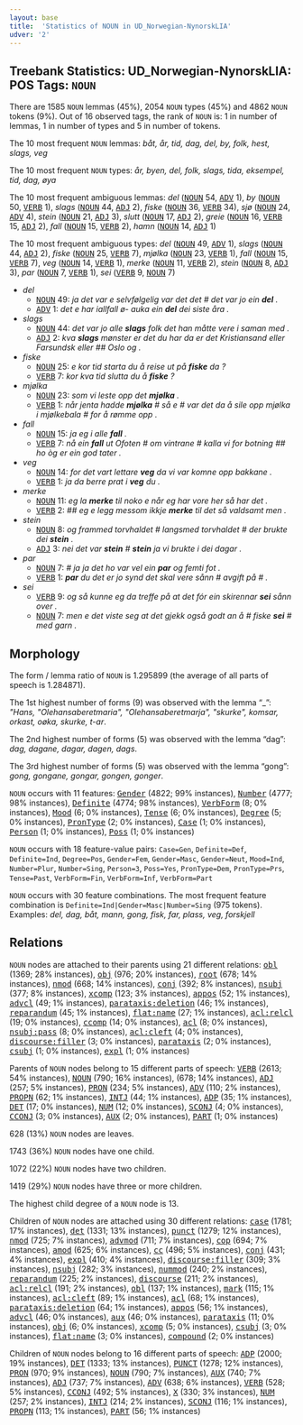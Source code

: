 ```yaml
---
layout: base
title:  'Statistics of NOUN in UD_Norwegian-NynorskLIA'
udver: '2'
---
```


## Treebank Statistics: UD_Norwegian-NynorskLIA: POS Tags: `NOUN`

There are 1585 `NOUN` lemmas (45%), 2054 `NOUN` types (45%) and 4862 `NOUN` tokens (9%).
Out of 16 observed tags, the rank of `NOUN` is: 1 in number of lemmas, 1 in number of types and 5 in number of tokens.

The 10 most frequent `NOUN` lemmas: <em>båt, år, tid, dag, del, by, folk, hest, slags, veg</em>

The 10 most frequent `NOUN` types:  <em>år, byen, del, folk, slags, tida, eksempel, tid, dag, øya</em>

The 10 most frequent ambiguous lemmas: <em>del</em> (<tt><a href="no_nynorsklia-pos-NOUN.html">NOUN</a></tt> 54, <tt><a href="no_nynorsklia-pos-ADV.html">ADV</a></tt> 1), <em>by</em> (<tt><a href="no_nynorsklia-pos-NOUN.html">NOUN</a></tt> 50, <tt><a href="no_nynorsklia-pos-VERB.html">VERB</a></tt> 1), <em>slags</em> (<tt><a href="no_nynorsklia-pos-NOUN.html">NOUN</a></tt> 44, <tt><a href="no_nynorsklia-pos-ADJ.html">ADJ</a></tt> 2), <em>fiske</em> (<tt><a href="no_nynorsklia-pos-NOUN.html">NOUN</a></tt> 36, <tt><a href="no_nynorsklia-pos-VERB.html">VERB</a></tt> 34), <em>sjø</em> (<tt><a href="no_nynorsklia-pos-NOUN.html">NOUN</a></tt> 24, <tt><a href="no_nynorsklia-pos-ADV.html">ADV</a></tt> 4), <em>stein</em> (<tt><a href="no_nynorsklia-pos-NOUN.html">NOUN</a></tt> 21, <tt><a href="no_nynorsklia-pos-ADJ.html">ADJ</a></tt> 3), <em>slutt</em> (<tt><a href="no_nynorsklia-pos-NOUN.html">NOUN</a></tt> 17, <tt><a href="no_nynorsklia-pos-ADJ.html">ADJ</a></tt> 2), <em>greie</em> (<tt><a href="no_nynorsklia-pos-NOUN.html">NOUN</a></tt> 16, <tt><a href="no_nynorsklia-pos-VERB.html">VERB</a></tt> 15, <tt><a href="no_nynorsklia-pos-ADJ.html">ADJ</a></tt> 2), <em>fall</em> (<tt><a href="no_nynorsklia-pos-NOUN.html">NOUN</a></tt> 15, <tt><a href="no_nynorsklia-pos-VERB.html">VERB</a></tt> 2), <em>hamn</em> (<tt><a href="no_nynorsklia-pos-NOUN.html">NOUN</a></tt> 14, <tt><a href="no_nynorsklia-pos-ADJ.html">ADJ</a></tt> 1)

The 10 most frequent ambiguous types:  <em>del</em> (<tt><a href="no_nynorsklia-pos-NOUN.html">NOUN</a></tt> 49, <tt><a href="no_nynorsklia-pos-ADV.html">ADV</a></tt> 1), <em>slags</em> (<tt><a href="no_nynorsklia-pos-NOUN.html">NOUN</a></tt> 44, <tt><a href="no_nynorsklia-pos-ADJ.html">ADJ</a></tt> 2), <em>fiske</em> (<tt><a href="no_nynorsklia-pos-NOUN.html">NOUN</a></tt> 25, <tt><a href="no_nynorsklia-pos-VERB.html">VERB</a></tt> 7), <em>mjølka</em> (<tt><a href="no_nynorsklia-pos-NOUN.html">NOUN</a></tt> 23, <tt><a href="no_nynorsklia-pos-VERB.html">VERB</a></tt> 1), <em>fall</em> (<tt><a href="no_nynorsklia-pos-NOUN.html">NOUN</a></tt> 15, <tt><a href="no_nynorsklia-pos-VERB.html">VERB</a></tt> 7), <em>veg</em> (<tt><a href="no_nynorsklia-pos-NOUN.html">NOUN</a></tt> 14, <tt><a href="no_nynorsklia-pos-VERB.html">VERB</a></tt> 1), <em>merke</em> (<tt><a href="no_nynorsklia-pos-NOUN.html">NOUN</a></tt> 11, <tt><a href="no_nynorsklia-pos-VERB.html">VERB</a></tt> 2), <em>stein</em> (<tt><a href="no_nynorsklia-pos-NOUN.html">NOUN</a></tt> 8, <tt><a href="no_nynorsklia-pos-ADJ.html">ADJ</a></tt> 3), <em>par</em> (<tt><a href="no_nynorsklia-pos-NOUN.html">NOUN</a></tt> 7, <tt><a href="no_nynorsklia-pos-VERB.html">VERB</a></tt> 1), <em>sei</em> (<tt><a href="no_nynorsklia-pos-VERB.html">VERB</a></tt> 9, <tt><a href="no_nynorsklia-pos-NOUN.html">NOUN</a></tt> 7)


* <em>del</em>
  * <tt><a href="no_nynorsklia-pos-NOUN.html">NOUN</a></tt> 49: <em>ja det var e selvfølgelig var det det # det var jo ein <b>del</b> .</em>
  * <tt><a href="no_nynorsklia-pos-ADV.html">ADV</a></tt> 1: <em>det e har iallfall ø- auka ein <b>del</b> dei siste åra .</em>
* <em>slags</em>
  * <tt><a href="no_nynorsklia-pos-NOUN.html">NOUN</a></tt> 44: <em>det var jo alle <b>slags</b> folk det han måtte vere i saman med .</em>
  * <tt><a href="no_nynorsklia-pos-ADJ.html">ADJ</a></tt> 2: <em>kva <b>slags</b> mønster er det du har da er det Kristiansand eller Farsundsk eller ## Oslo og .</em>
* <em>fiske</em>
  * <tt><a href="no_nynorsklia-pos-NOUN.html">NOUN</a></tt> 25: <em>e kor tid starta du å reise ut på <b>fiske</b> da ?</em>
  * <tt><a href="no_nynorsklia-pos-VERB.html">VERB</a></tt> 7: <em>kor kva tid slutta du å <b>fiske</b> ?</em>
* <em>mjølka</em>
  * <tt><a href="no_nynorsklia-pos-NOUN.html">NOUN</a></tt> 23: <em>som vi leste opp det <b>mjølka</b> .</em>
  * <tt><a href="no_nynorsklia-pos-VERB.html">VERB</a></tt> 1: <em>når jenta hadde <b>mjølka</b> # så e # var det da å sile opp mjølka i mjølkebala # for å rømme opp .</em>
* <em>fall</em>
  * <tt><a href="no_nynorsklia-pos-NOUN.html">NOUN</a></tt> 15: <em>ja eg i alle <b>fall</b> .</em>
  * <tt><a href="no_nynorsklia-pos-VERB.html">VERB</a></tt> 7: <em>nå ein <b>fall</b> ut Ofoten # om vintrane # kalla vi for botning ## ho òg er ein god tater .</em>
* <em>veg</em>
  * <tt><a href="no_nynorsklia-pos-NOUN.html">NOUN</a></tt> 14: <em>for det vart lettare <b>veg</b> da vi var komne opp bakkane .</em>
  * <tt><a href="no_nynorsklia-pos-VERB.html">VERB</a></tt> 1: <em>ja da berre prat i <b>veg</b> du .</em>
* <em>merke</em>
  * <tt><a href="no_nynorsklia-pos-NOUN.html">NOUN</a></tt> 11: <em>eg la <b>merke</b> til noko e når eg har vore her så har det .</em>
  * <tt><a href="no_nynorsklia-pos-VERB.html">VERB</a></tt> 2: <em>## eg e legg messom ikkje <b>merke</b> til det så valdsamt men .</em>
* <em>stein</em>
  * <tt><a href="no_nynorsklia-pos-NOUN.html">NOUN</a></tt> 8: <em>og frammed torvhaldet # langsmed torvhaldet # der brukte dei <b>stein</b> .</em>
  * <tt><a href="no_nynorsklia-pos-ADJ.html">ADJ</a></tt> 3: <em>nei det var <b>stein</b> # <b>stein</b> ja vi brukte i dei dagar .</em>
* <em>par</em>
  * <tt><a href="no_nynorsklia-pos-NOUN.html">NOUN</a></tt> 7: <em># ja ja det ho var vel ein <b>par</b> og femti fot .</em>
  * <tt><a href="no_nynorsklia-pos-VERB.html">VERB</a></tt> 1: <em><b>par</b> du det er jo synd det skal vere sånn # avgift på # .</em>
* <em>sei</em>
  * <tt><a href="no_nynorsklia-pos-VERB.html">VERB</a></tt> 9: <em>og så kunne eg da treffe på at det fór ein skirennar <b>sei</b> sånn over .</em>
  * <tt><a href="no_nynorsklia-pos-NOUN.html">NOUN</a></tt> 7: <em>men e det viste seg at det gjekk også godt an å # fiske <b>sei</b> # med garn .</em>

## Morphology

The form / lemma ratio of `NOUN` is 1.295899 (the average of all parts of speech is 1.284871).

The 1st highest number of forms (9) was observed with the lemma “_”: <em>"Hans, "Olehansaberetmaria", "Olehansaberetmarja", "skurke", komsar, orkast, oøka, skurke, t-ar</em>.

The 2nd highest number of forms (5) was observed with the lemma “dag”: <em>dag, dagane, dagar, dagen, dags</em>.

The 3rd highest number of forms (5) was observed with the lemma “gong”: <em>gong, gongane, gongar, gongen, gonger</em>.

`NOUN` occurs with 11 features: <tt><a href="no_nynorsklia-feat-Gender.html">Gender</a></tt> (4822; 99% instances), <tt><a href="no_nynorsklia-feat-Number.html">Number</a></tt> (4777; 98% instances), <tt><a href="no_nynorsklia-feat-Definite.html">Definite</a></tt> (4774; 98% instances), <tt><a href="no_nynorsklia-feat-VerbForm.html">VerbForm</a></tt> (8; 0% instances), <tt><a href="no_nynorsklia-feat-Mood.html">Mood</a></tt> (6; 0% instances), <tt><a href="no_nynorsklia-feat-Tense.html">Tense</a></tt> (6; 0% instances), <tt><a href="no_nynorsklia-feat-Degree.html">Degree</a></tt> (5; 0% instances), <tt><a href="no_nynorsklia-feat-PronType.html">PronType</a></tt> (2; 0% instances), <tt><a href="no_nynorsklia-feat-Case.html">Case</a></tt> (1; 0% instances), <tt><a href="no_nynorsklia-feat-Person.html">Person</a></tt> (1; 0% instances), <tt><a href="no_nynorsklia-feat-Poss.html">Poss</a></tt> (1; 0% instances)

`NOUN` occurs with 18 feature-value pairs: `Case=Gen`, `Definite=Def`, `Definite=Ind`, `Degree=Pos`, `Gender=Fem`, `Gender=Masc`, `Gender=Neut`, `Mood=Ind`, `Number=Plur`, `Number=Sing`, `Person=3`, `Poss=Yes`, `PronType=Dem`, `PronType=Prs`, `Tense=Past`, `VerbForm=Fin`, `VerbForm=Inf`, `VerbForm=Part`

`NOUN` occurs with 30 feature combinations.
The most frequent feature combination is `Definite=Ind|Gender=Masc|Number=Sing` (975 tokens).
Examples: <em>del, dag, båt, mann, gong, fisk, far, plass, veg, forskjell</em>


## Relations

`NOUN` nodes are attached to their parents using 21 different relations: <tt><a href="no_nynorsklia-dep-obl.html">obl</a></tt> (1369; 28% instances), <tt><a href="no_nynorsklia-dep-obj.html">obj</a></tt> (976; 20% instances), <tt><a href="no_nynorsklia-dep-root.html">root</a></tt> (678; 14% instances), <tt><a href="no_nynorsklia-dep-nmod.html">nmod</a></tt> (668; 14% instances), <tt><a href="no_nynorsklia-dep-conj.html">conj</a></tt> (392; 8% instances), <tt><a href="no_nynorsklia-dep-nsubj.html">nsubj</a></tt> (377; 8% instances), <tt><a href="no_nynorsklia-dep-xcomp.html">xcomp</a></tt> (123; 3% instances), <tt><a href="no_nynorsklia-dep-appos.html">appos</a></tt> (52; 1% instances), <tt><a href="no_nynorsklia-dep-advcl.html">advcl</a></tt> (49; 1% instances), <tt><a href="no_nynorsklia-dep-parataxis-deletion.html">parataxis:deletion</a></tt> (46; 1% instances), <tt><a href="no_nynorsklia-dep-reparandum.html">reparandum</a></tt> (45; 1% instances), <tt><a href="no_nynorsklia-dep-flat-name.html">flat:name</a></tt> (27; 1% instances), <tt><a href="no_nynorsklia-dep-acl-relcl.html">acl:relcl</a></tt> (19; 0% instances), <tt><a href="no_nynorsklia-dep-ccomp.html">ccomp</a></tt> (14; 0% instances), <tt><a href="no_nynorsklia-dep-acl.html">acl</a></tt> (8; 0% instances), <tt><a href="no_nynorsklia-dep-nsubj-pass.html">nsubj:pass</a></tt> (8; 0% instances), <tt><a href="no_nynorsklia-dep-acl-cleft.html">acl:cleft</a></tt> (4; 0% instances), <tt><a href="no_nynorsklia-dep-discourse-filler.html">discourse:filler</a></tt> (3; 0% instances), <tt><a href="no_nynorsklia-dep-parataxis.html">parataxis</a></tt> (2; 0% instances), <tt><a href="no_nynorsklia-dep-csubj.html">csubj</a></tt> (1; 0% instances), <tt><a href="no_nynorsklia-dep-expl.html">expl</a></tt> (1; 0% instances)

Parents of `NOUN` nodes belong to 15 different parts of speech: <tt><a href="no_nynorsklia-pos-VERB.html">VERB</a></tt> (2613; 54% instances), <tt><a href="no_nynorsklia-pos-NOUN.html">NOUN</a></tt> (790; 16% instances),  (678; 14% instances), <tt><a href="no_nynorsklia-pos-ADJ.html">ADJ</a></tt> (257; 5% instances), <tt><a href="no_nynorsklia-pos-PRON.html">PRON</a></tt> (234; 5% instances), <tt><a href="no_nynorsklia-pos-ADV.html">ADV</a></tt> (110; 2% instances), <tt><a href="no_nynorsklia-pos-PROPN.html">PROPN</a></tt> (62; 1% instances), <tt><a href="no_nynorsklia-pos-INTJ.html">INTJ</a></tt> (44; 1% instances), <tt><a href="no_nynorsklia-pos-ADP.html">ADP</a></tt> (35; 1% instances), <tt><a href="no_nynorsklia-pos-DET.html">DET</a></tt> (17; 0% instances), <tt><a href="no_nynorsklia-pos-NUM.html">NUM</a></tt> (12; 0% instances), <tt><a href="no_nynorsklia-pos-SCONJ.html">SCONJ</a></tt> (4; 0% instances), <tt><a href="no_nynorsklia-pos-CCONJ.html">CCONJ</a></tt> (3; 0% instances), <tt><a href="no_nynorsklia-pos-AUX.html">AUX</a></tt> (2; 0% instances), <tt><a href="no_nynorsklia-pos-PART.html">PART</a></tt> (1; 0% instances)

628 (13%) `NOUN` nodes are leaves.

1743 (36%) `NOUN` nodes have one child.

1072 (22%) `NOUN` nodes have two children.

1419 (29%) `NOUN` nodes have three or more children.

The highest child degree of a `NOUN` node is 13.

Children of `NOUN` nodes are attached using 30 different relations: <tt><a href="no_nynorsklia-dep-case.html">case</a></tt> (1781; 17% instances), <tt><a href="no_nynorsklia-dep-det.html">det</a></tt> (1331; 13% instances), <tt><a href="no_nynorsklia-dep-punct.html">punct</a></tt> (1279; 12% instances), <tt><a href="no_nynorsklia-dep-nmod.html">nmod</a></tt> (725; 7% instances), <tt><a href="no_nynorsklia-dep-advmod.html">advmod</a></tt> (711; 7% instances), <tt><a href="no_nynorsklia-dep-cop.html">cop</a></tt> (694; 7% instances), <tt><a href="no_nynorsklia-dep-amod.html">amod</a></tt> (625; 6% instances), <tt><a href="no_nynorsklia-dep-cc.html">cc</a></tt> (496; 5% instances), <tt><a href="no_nynorsklia-dep-conj.html">conj</a></tt> (431; 4% instances), <tt><a href="no_nynorsklia-dep-expl.html">expl</a></tt> (410; 4% instances), <tt><a href="no_nynorsklia-dep-discourse-filler.html">discourse:filler</a></tt> (309; 3% instances), <tt><a href="no_nynorsklia-dep-nsubj.html">nsubj</a></tt> (282; 3% instances), <tt><a href="no_nynorsklia-dep-nummod.html">nummod</a></tt> (240; 2% instances), <tt><a href="no_nynorsklia-dep-reparandum.html">reparandum</a></tt> (225; 2% instances), <tt><a href="no_nynorsklia-dep-discourse.html">discourse</a></tt> (211; 2% instances), <tt><a href="no_nynorsklia-dep-acl-relcl.html">acl:relcl</a></tt> (191; 2% instances), <tt><a href="no_nynorsklia-dep-obl.html">obl</a></tt> (137; 1% instances), <tt><a href="no_nynorsklia-dep-mark.html">mark</a></tt> (115; 1% instances), <tt><a href="no_nynorsklia-dep-acl-cleft.html">acl:cleft</a></tt> (89; 1% instances), <tt><a href="no_nynorsklia-dep-acl.html">acl</a></tt> (68; 1% instances), <tt><a href="no_nynorsklia-dep-parataxis-deletion.html">parataxis:deletion</a></tt> (64; 1% instances), <tt><a href="no_nynorsklia-dep-appos.html">appos</a></tt> (56; 1% instances), <tt><a href="no_nynorsklia-dep-advcl.html">advcl</a></tt> (46; 0% instances), <tt><a href="no_nynorsklia-dep-aux.html">aux</a></tt> (46; 0% instances), <tt><a href="no_nynorsklia-dep-parataxis.html">parataxis</a></tt> (11; 0% instances), <tt><a href="no_nynorsklia-dep-obj.html">obj</a></tt> (6; 0% instances), <tt><a href="no_nynorsklia-dep-xcomp.html">xcomp</a></tt> (5; 0% instances), <tt><a href="no_nynorsklia-dep-csubj.html">csubj</a></tt> (3; 0% instances), <tt><a href="no_nynorsklia-dep-flat-name.html">flat:name</a></tt> (3; 0% instances), <tt><a href="no_nynorsklia-dep-compound.html">compound</a></tt> (2; 0% instances)

Children of `NOUN` nodes belong to 16 different parts of speech: <tt><a href="no_nynorsklia-pos-ADP.html">ADP</a></tt> (2000; 19% instances), <tt><a href="no_nynorsklia-pos-DET.html">DET</a></tt> (1333; 13% instances), <tt><a href="no_nynorsklia-pos-PUNCT.html">PUNCT</a></tt> (1278; 12% instances), <tt><a href="no_nynorsklia-pos-PRON.html">PRON</a></tt> (970; 9% instances), <tt><a href="no_nynorsklia-pos-NOUN.html">NOUN</a></tt> (790; 7% instances), <tt><a href="no_nynorsklia-pos-AUX.html">AUX</a></tt> (740; 7% instances), <tt><a href="no_nynorsklia-pos-ADJ.html">ADJ</a></tt> (737; 7% instances), <tt><a href="no_nynorsklia-pos-ADV.html">ADV</a></tt> (638; 6% instances), <tt><a href="no_nynorsklia-pos-VERB.html">VERB</a></tt> (528; 5% instances), <tt><a href="no_nynorsklia-pos-CCONJ.html">CCONJ</a></tt> (492; 5% instances), <tt><a href="no_nynorsklia-pos-X.html">X</a></tt> (330; 3% instances), <tt><a href="no_nynorsklia-pos-NUM.html">NUM</a></tt> (257; 2% instances), <tt><a href="no_nynorsklia-pos-INTJ.html">INTJ</a></tt> (214; 2% instances), <tt><a href="no_nynorsklia-pos-SCONJ.html">SCONJ</a></tt> (116; 1% instances), <tt><a href="no_nynorsklia-pos-PROPN.html">PROPN</a></tt> (113; 1% instances), <tt><a href="no_nynorsklia-pos-PART.html">PART</a></tt> (56; 1% instances)

